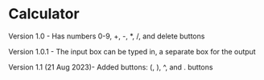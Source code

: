 # Calculator
Version 1.0 - Has numbers 0-9, +, -, *, /, and delete buttons 

Version 1.0.1 - The input box can be typed in, a separate box for the output

Version 1.1 (21 Aug 2023)- Added buttons: (, ), ^, and . buttons
